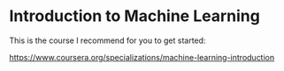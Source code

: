 # Introduction to Machine Learning

This is the course I recommend for you to get started:

<https://www.coursera.org/specializations/machine-learning-introduction>